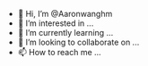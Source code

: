 - 👋 Hi, I’m @Aaronwanghm
- 👀 I’m interested in ...
- 🌱 I’m currently learning ...
- 💞️ I’m looking to collaborate on ...
- 📫 How to reach me ...

<!---
Aaronwanghm/Aaronwanghm is a ✨ special ✨ repository because its `README.md` (this file) appears on your GitHub profile.
You can click the Preview link to take a look at your changes.
--->
